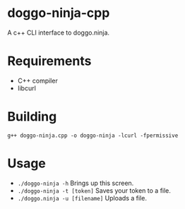 # doggo-ninja-cpp
A c++ CLI interface to doggo.ninja.
# Requirements
- C++ compiler
- libcurl
# Building
```g++ doggo-ninja.cpp -o doggo-ninja -lcurl -fpermissive```
# Usage
- `./doggo-ninja -h`                Brings up this screen.
- `./doggo-ninja -t [token]`        Saves your token to a file.
- `./doggo.ninja -u [filename]`     Uploads a file.
